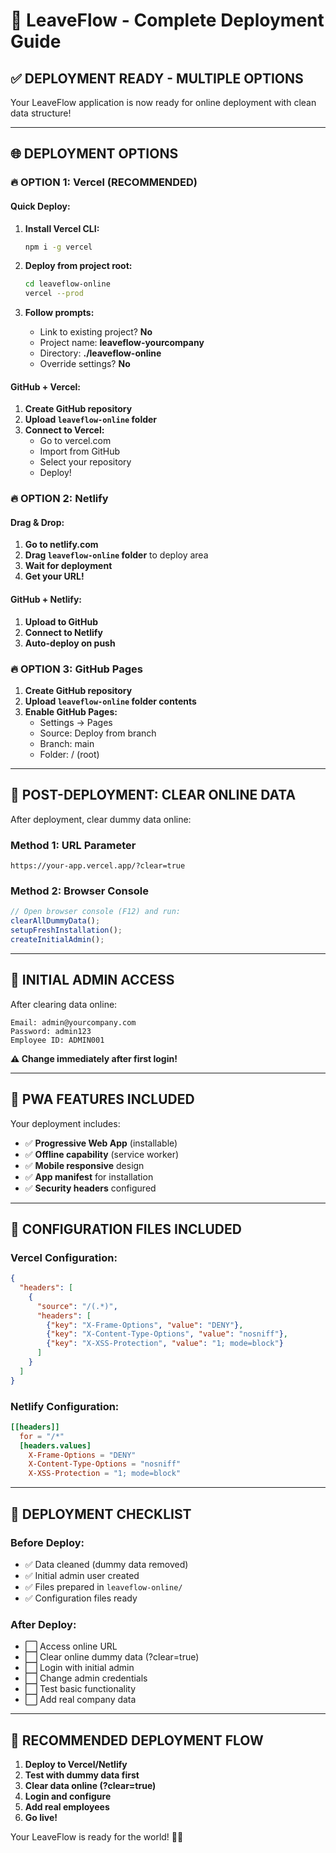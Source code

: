 # 🚀 LeaveFlow - Complete Deployment Guide

## ✅ **DEPLOYMENT READY - MULTIPLE OPTIONS**

Your LeaveFlow application is now ready for online deployment with clean data structure!

---

## 🌐 **DEPLOYMENT OPTIONS**

### **🔥 OPTION 1: Vercel (RECOMMENDED)**

#### **Quick Deploy:**
1. **Install Vercel CLI:**
   ```bash
   npm i -g vercel
   ```

2. **Deploy from project root:**
   ```bash
   cd leaveflow-online
   vercel --prod
   ```

3. **Follow prompts:**
   - Link to existing project? **No**
   - Project name: **leaveflow-yourcompany**
   - Directory: **./leaveflow-online**
   - Override settings? **No**

#### **GitHub + Vercel:**
1. **Create GitHub repository**
2. **Upload `leaveflow-online` folder**
3. **Connect to Vercel:**
   - Go to vercel.com
   - Import from GitHub
   - Select your repository
   - Deploy!

### **🔥 OPTION 2: Netlify**

#### **Drag & Drop:**
1. **Go to netlify.com**
2. **Drag `leaveflow-online` folder** to deploy area
3. **Wait for deployment**
4. **Get your URL!**

#### **GitHub + Netlify:**
1. **Upload to GitHub**
2. **Connect to Netlify**
3. **Auto-deploy on push**

### **🔥 OPTION 3: GitHub Pages**

1. **Create GitHub repository**
2. **Upload `leaveflow-online` folder contents**
3. **Enable GitHub Pages:**
   - Settings → Pages
   - Source: Deploy from branch
   - Branch: main
   - Folder: / (root)

---

## 🧹 **POST-DEPLOYMENT: CLEAR ONLINE DATA**

After deployment, clear dummy data online:

### **Method 1: URL Parameter**
```
https://your-app.vercel.app/?clear=true
```

### **Method 2: Browser Console**
```javascript
// Open browser console (F12) and run:
clearAllDummyData();
setupFreshInstallation();
createInitialAdmin();
```

---

## 🔑 **INITIAL ADMIN ACCESS**

After clearing data online:
```
Email: admin@yourcompany.com
Password: admin123
Employee ID: ADMIN001
```

**⚠️ Change immediately after first login!**

---

## 📱 **PWA FEATURES INCLUDED**

Your deployment includes:
- ✅ **Progressive Web App** (installable)
- ✅ **Offline capability** (service worker)
- ✅ **Mobile responsive** design
- ✅ **App manifest** for installation
- ✅ **Security headers** configured

---

## 🔧 **CONFIGURATION FILES INCLUDED**

### **Vercel Configuration:**
```json
{
  "headers": [
    {
      "source": "/(.*)",
      "headers": [
        {"key": "X-Frame-Options", "value": "DENY"},
        {"key": "X-Content-Type-Options", "value": "nosniff"},
        {"key": "X-XSS-Protection", "value": "1; mode=block"}
      ]
    }
  ]
}
```

### **Netlify Configuration:**
```toml
[[headers]]
  for = "/*"
  [headers.values]
    X-Frame-Options = "DENY"
    X-Content-Type-Options = "nosniff"
    X-XSS-Protection = "1; mode=block"
```

---

## 🎯 **DEPLOYMENT CHECKLIST**

### **Before Deploy:**
- ✅ Data cleaned (dummy data removed)
- ✅ Initial admin user created
- ✅ Files prepared in `leaveflow-online/`
- ✅ Configuration files ready

### **After Deploy:**
- ⬜ Access online URL
- ⬜ Clear online dummy data (?clear=true)
- ⬜ Login with initial admin
- ⬜ Change admin credentials
- ⬜ Test basic functionality
- ⬜ Add real company data

---

## 🌟 **RECOMMENDED DEPLOYMENT FLOW**

1. **Deploy to Vercel/Netlify**
2. **Test with dummy data first**
3. **Clear data online (?clear=true)**
4. **Login and configure**
5. **Add real employees**
6. **Go live!**

Your LeaveFlow is ready for the world! 🚀✨